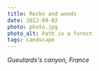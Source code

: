 ```yaml
---
title: Rocks and woods
date: 2022-09-02
photo: photo.jpg
photo_alt: Path in a forest
tags: Landscape
---
```


*Gueulards's canyon, France*

